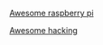 [Awesome raspberry pi](https://github.com/thibmaek/awesome-raspberry-pi)

[Awesome hacking](https://github.com/Hack-with-Github/Awesome-Hacking)
